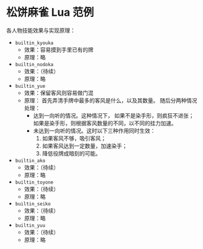# 松饼麻雀 Lua 范例

各人物技能效果与实现原理：

- `builtin_kyouka`
  - 效果：容易摸到手里已有的牌
  - 原理：略
- `builtin_nodoka`
  - 效果：（待续）
  - 原理：略
- `builtin_yue`
  - 效果：保留客风则容易做门混
  - 原理：
    首先弄清手牌中最多的客风是什么，以及其数量。
    随后分两种情况处理：
    - 达到一向听的情况。这种情况下，
      如果不是染手形，则疯狂不进张；
      如果是染手形，则根据客风数量的不同，以不同的挂力加速。
    - 未达到一向听的情况。这时以下三种作用同时生效：
      1. 如果客风不够，吸引客风；
      2. 如果客风达到一定数量，加速染手；
      3. 降低役牌成暗刻的可能。
- `builtin_ako`
  - 效果：（待续）
  - 原理：略
- `builtin_toyone`
  - 效果：（待续）
  - 原理：略
- `builtin_seiko`
  - 效果：（待续）
  - 原理：略
- `builtin_yuu`
  - 效果：（待续）
  - 原理：略

